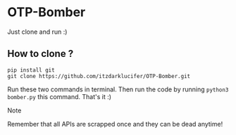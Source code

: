 # OTP-Bomber
Just clone and run :)

## How to clone ?
```
pip install git
git clone https://github.com/itzdarklucifer/OTP-Bomber.git
```

Run these two commands in terminal. Then run the code by running `python3 bomber.py` this command. That's it :)

> [!NOTE]
> Remember that all APIs are scrapped once and they can be dead anytime!
